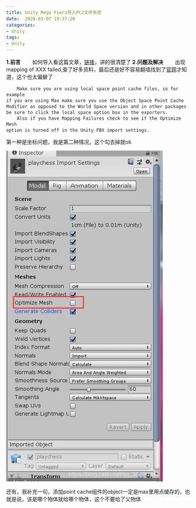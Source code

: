 ```yaml
---
title: Unity Mega Fiers导入PC2文件失败
date:  2020-03-07 19:37:28
categories:
- Unity
tags:
- Unity
---
```


**1.前言**
&emsp;&emsp;如何导入看这篇文章，[链接](https://blog.csdn.net/woerxi/article/details/64922563?depth_1-utm_source=distribute.pc_relevant.none-task&utm_source=distribute.pc_relevant.none-task)，讲的很清楚了
**2.问题及解决**
&emsp;&emsp;出现mapping of XXX failed,查了好多资料，最后还是好不容易翻墙找到了[官网](http://www.west-racing.com/mf/?page_id=1335)才知道，这个也太偏僻了

```
	Make sure you are using local space point cache files, so for example
if you are using Max make sure you use the Object Space Point Cache 
Modifier as opposed to the World Space version and in other packages 
be sure to click the local space option box in the exporters.
	Also if you have Mapping Failures check to see if the Optimize Mesh
option is turned off in the Unity FBX import settings.
```
第一种是坐标问题，我是第二种情况，这个勾去掉就ok

![在这里插入图片描述](Unity-Mega-Fiers导入PC2文件失败/20200307193324247.png)

还有，我补充一句，添加point cache组件的object一定是max里用点缓存的，也就是说，该是哪个物体就给哪个物体，这个不要给了父物体